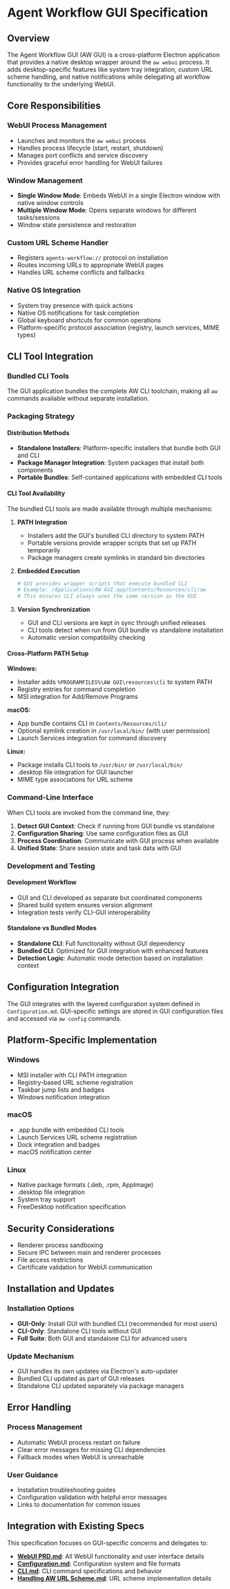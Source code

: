 # Agent Workflow GUI Specification

## Overview

The Agent Workflow GUI (AW GUI) is a cross-platform Electron application that provides a native desktop wrapper around the `aw webui` process. It adds desktop-specific features like system tray integration, custom URL scheme handling, and native notifications while delegating all workflow functionality to the underlying WebUI.

## Core Responsibilities

### WebUI Process Management
- Launches and monitors the `aw webui` process
- Handles process lifecycle (start, restart, shutdown)
- Manages port conflicts and service discovery
- Provides graceful error handling for WebUI failures

### Window Management
- **Single Window Mode**: Embeds WebUI in a single Electron window with native window controls
- **Multiple Window Mode**: Opens separate windows for different tasks/sessions
- Window state persistence and restoration

### Custom URL Scheme Handler
- Registers `agents-workflow://` protocol on installation
- Routes incoming URLs to appropriate WebUI pages
- Handles URL scheme conflicts and fallbacks

### Native OS Integration
- System tray presence with quick actions
- Native OS notifications for task completion
- Global keyboard shortcuts for common operations
- Platform-specific protocol association (registry, launch services, MIME types)

## CLI Tool Integration

### Bundled CLI Tools

The GUI application bundles the complete AW CLI toolchain, making all `aw` commands available without separate installation.

### Packaging Strategy

#### Distribution Methods
- **Standalone Installers**: Platform-specific installers that bundle both GUI and CLI
- **Package Manager Integration**: System packages that install both components
- **Portable Bundles**: Self-contained applications with embedded CLI tools

#### CLI Tool Availability

The bundled CLI tools are made available through multiple mechanisms:

1. **PATH Integration**
   - Installers add the GUI's bundled CLI directory to system PATH
   - Portable versions provide wrapper scripts that set up PATH temporarily
   - Package managers create symlinks in standard bin directories

2. **Embedded Execution**
   ```bash
   # GUI provides wrapper scripts that execute bundled CLI
   # Example: /Applications/AW GUI.app/Contents/Resources/cli/aw
   # This ensures CLI always uses the same version as the GUI
   ```

3. **Version Synchronization**
   - GUI and CLI versions are kept in sync through unified releases
   - CLI tools detect when run from GUI bundle vs standalone installation
   - Automatic version compatibility checking

#### Cross-Platform PATH Setup

**Windows:**
- Installer adds `%PROGRAMFILES%\AW GUI\resources\cli` to system PATH
- Registry entries for command completion
- MSI integration for Add/Remove Programs

**macOS:**
- App bundle contains CLI in `Contents/Resources/cli/`
- Optional symlink creation in `/usr/local/bin/` (with user permission)
- Launch Services integration for command discovery

**Linux:**
- Package installs CLI tools to `/usr/bin/` or `/usr/local/bin/`
- .desktop file integration for GUI launcher
- MIME type associations for URL scheme

### Command-Line Interface

When CLI tools are invoked from the command line, they:

1. **Detect GUI Context**: Check if running from GUI bundle vs standalone
2. **Configuration Sharing**: Use same configuration files as GUI
3. **Process Coordination**: Communicate with GUI process when available
4. **Unified State**: Share session state and task data with GUI

### Development and Testing

#### Development Workflow
- GUI and CLI developed as separate but coordinated components
- Shared build system ensures version alignment
- Integration tests verify CLI-GUI interoperability

#### Standalone vs Bundled Modes
- **Standalone CLI**: Full functionality without GUI dependency
- **Bundled CLI**: Optimized for GUI integration with enhanced features
- **Detection Logic**: Automatic mode detection based on installation context

## Configuration Integration

The GUI integrates with the layered configuration system defined in `Configuration.md`. GUI-specific settings are stored in GUI configuration files and accessed via `aw config` commands.

## Platform-Specific Implementation

### Windows
- MSI installer with CLI PATH integration
- Registry-based URL scheme registration
- Taskbar jump lists and badges
- Windows notification integration

### macOS
- .app bundle with embedded CLI tools
- Launch Services URL scheme registration
- Dock integration and badges
- macOS notification center

### Linux
- Native package formats (.deb, .rpm, AppImage)
- .desktop file integration
- System tray support
- FreeDesktop notification specification

## Security Considerations

- Renderer process sandboxing
- Secure IPC between main and renderer processes
- File access restrictions
- Certificate validation for WebUI communication

## Installation and Updates

### Installation Options
- **GUI-Only**: Install GUI with bundled CLI (recommended for most users)
- **CLI-Only**: Standalone CLI tools without GUI
- **Full Suite**: Both GUI and standalone CLI for advanced users

### Update Mechanism
- GUI handles its own updates via Electron's auto-updater
- Bundled CLI updated as part of GUI releases
- Standalone CLI updated separately via package managers

## Error Handling

### Process Management
- Automatic WebUI process restart on failure
- Clear error messages for missing CLI dependencies
- Fallback modes when WebUI is unreachable

### User Guidance
- Installation troubleshooting guides
- Configuration validation with helpful error messages
- Links to documentation for common issues

## Integration with Existing Specs

This specification focuses on GUI-specific concerns and delegates to:

- **[WebUI PRD.md](WebUI%20PRD.md)**: All WebUI functionality and user interface details
- **[Configuration.md](../Initial%20Developer%20Input/Configuration.md)**: Configuration system and file formats
- **[CLI.md](CLI.md)**: CLI command specifications and behavior
- **[Handling AW URL Scheme.md](Handling%20AW%20URL%20Scheme.md)**: URL scheme implementation details
